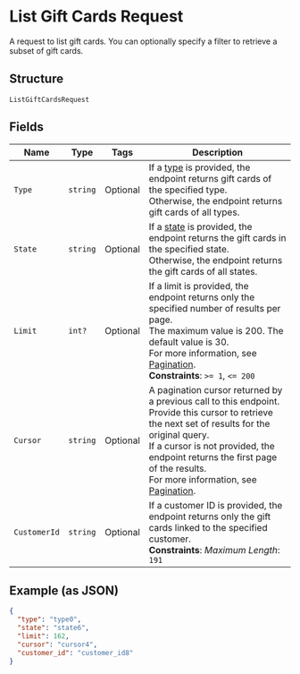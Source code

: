 
# List Gift Cards Request

A request to list gift cards. You can optionally specify a filter to retrieve a subset of
gift cards.

## Structure

`ListGiftCardsRequest`

## Fields

| Name | Type | Tags | Description |
|  --- | --- | --- | --- |
| `Type` | `string` | Optional | If a [type](entity:GiftCardType) is provided, the endpoint returns gift cards of the specified type.<br>Otherwise, the endpoint returns gift cards of all types. |
| `State` | `string` | Optional | If a [state](entity:GiftCardStatus) is provided, the endpoint returns the gift cards in the specified state.<br>Otherwise, the endpoint returns the gift cards of all states. |
| `Limit` | `int?` | Optional | If a limit is provided, the endpoint returns only the specified number of results per page.<br>The maximum value is 200. The default value is 30.<br>For more information, see [Pagination](https://developer.squareup.com/docs/working-with-apis/pagination).<br>**Constraints**: `>= 1`, `<= 200` |
| `Cursor` | `string` | Optional | A pagination cursor returned by a previous call to this endpoint.<br>Provide this cursor to retrieve the next set of results for the original query.<br>If a cursor is not provided, the endpoint returns the first page of the results.<br>For more information, see [Pagination](https://developer.squareup.com/docs/working-with-apis/pagination). |
| `CustomerId` | `string` | Optional | If a customer ID is provided, the endpoint returns only the gift cards linked to the specified customer.<br>**Constraints**: *Maximum Length*: `191` |

## Example (as JSON)

```json
{
  "type": "type0",
  "state": "state6",
  "limit": 162,
  "cursor": "cursor4",
  "customer_id": "customer_id8"
}
```

